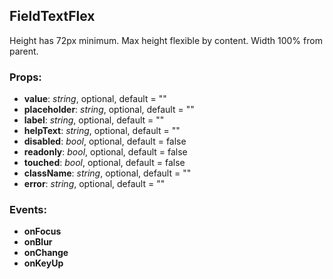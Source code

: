 ## **FieldTextFlex**

Height has 72px minimum. Max height flexible by content.
Width 100% from parent.

### Props:

- **value**: _string_, optional, default = ""
- **placeholder**: _string_, optional, default = ""
- **label**: _string_, optional, default = ""
- **helpText**: _string_, optional, default = ""
- **disabled**: _bool_, optional, default = false
- **readonly**: _bool_, optional, default = false
- **touched**: _bool_, optional, default = false
- **className**: _string_, optional, default = ""
- **error**: _string_, optional, default = ""

### Events:

- **onFocus**
- **onBlur**
- **onChange**
- **onKeyUp**
